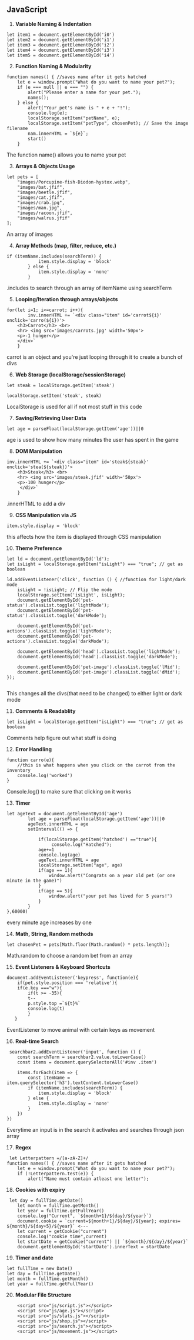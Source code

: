 ## JavaScript
1. **Variable Naming & Indentation**
``` 
let item1 = document.getElementById('i0')
let item2 = document.getElementById('i1')
let item3 = document.getElementById('i2')
let item4 = document.getElementById('i3')
let item5 = document.getElementById('i4')
```
2. **Function Naming & Modularity**
```
function names() { //saves name after it gets hatched
    let e = window.prompt("What do you want to name your pet?");
    if (e === null || e === "") {
        alert("Please enter a name for your pet.");
        names();
    } else {
        alert("Your pet's name is " + e + "!");
        console.log(e);
        localStorage.setItem("petName", e);
        localStorage.setItem("petType", chosenPet); // Save the image filename
        nam.innerHTML = `${e}`;
        start()
    }
```
The function name() allows you to  name your pet

3. **Arrays & Objects Usage**
```
let pets = [
    "images/Porcupine-fish-Diodon-hystox.webp",
    "images/bat.jfif",
    "images/beetle.jfif",
    "images/cat.jfif",
    "images/crab.jpg",
    "images/man.jpg",
    "images/racoon.jfif",
    "images/walrus.jfif"
];
```
An array of images

4. **Array Methods (map, filter, reduce, etc.)**

```
if (itemName.includes(searchTerm)) {
            item.style.display = 'block'
        } else {
            item.style.display = 'none'
        }
```
.includes to search through an array of itemName using searchTerm

5.  **Looping/Iteration through arrays/objects**
```
for(let i=1; i<=carrot; i++){
        inv.innerHTML += `<div class="item" id='carrot${i}' onclick='carro(${i})'>
    <h3>Carrot</h3> <br>
    <hr> <img src='images/carrots.jpg' width='50px'> 
    <p>-1 hunger</p>
    </div>`
    }
```
carrot is an object and you're just looping through it to create a bunch of divs 

6. **Web Storage (localStorage/sessionStorage)**
```
let steak = localStorage.getItem('steak')

localStorage.setItem('steak', steak)
```
LocalStorage is used for all if not most stuff in this code

7. **Saving/Retrieving User Data**
```
let age = parseFloat(localStorage.getItem('age'))||0
```
age is used to show how many minutes the user has spent in the game

8. **DOM Manipulation**
```
inv.innerHTML += `<div class="item" id='steak${steak}' onclick='stea(${steak})'>
    <h3>Steak</h3> <br>
    <hr> <img src='images/steak.jfif' width='50px'> 
    <p>-100 hunger</p>
     </div>`
    }
```
.innerHTML to add a div

9. **CSS Manipulation via JS**
```
item.style.display = 'block'
```
this affects how the item is displayed through CSS manipulation

10. **Theme Preference**
```
let ld = document.getElementById('ld');
let isLight = localStorage.getItem("isLight") === "true"; // get as boolean

ld.addEventListener('click', function () { //function for light/dark mode
    isLight = !isLight; // Flip the mode
    localStorage.setItem('isLight', isLight);
    document.getElementById('pet-status').classList.toggle('lightMode');
    document.getElementById('pet-status').classList.toggle('darkMode');

    document.getElementById('pet-actions').classList.toggle('lightMode');
    document.getElementById('pet-actions').classList.toggle('darkMode');

    document.getElementById('head').classList.toggle('lightMode');
    document.getElementById('head').classList.toggle('darkMode');

    document.getElementById('pet-image').classList.toggle('lMid');
    document.getElementById('pet-image').classList.toggle('dMid');
});


```
This changes all the divs(that need to be changed) to either light or dark mode

11. **Comments & Readablity**
```
let isLight = localStorage.getItem("isLight") === "true"; // get as boolean
```
Comments help figure out what stuff is doing

12.  **Error Handling**
```
function carro(e){
    //this is what happens when you click on the carrot from the inventory
    console.log('worked')
}
```
Console.log() to make sure that clicking on it works

13. **Timer**
```
let ageText = document.getElementById('age')
        let age = parseFloat(localStorage.getItem('age'))||0
        ageText.innerHTML = age
        setInterval(() => {
        
            if(localStorage.getItem('hatched') =="true"){
                 console.log("Hatched");
            age+=1
            console.log(age)
            ageText.innerHTML = age
            localStorage.setItem("age", age)
            if(age == 1){
                window.alert("Congrats on a year old pet (or one minute in the game)")
            }
            if(age == 5){
                window.alert("your pet has lived for 5 years!")
            }
        }
},60000)
```
every minute age increases by one

14. **Math, String, Random methods**
```
let chosenPet = pets[Math.floor(Math.random() * pets.length)];
```
Math.random to choose a random bet from an array

15. **Event Listeners & Keyboard Shortcuts**
```
document.addEventListener('keypress', function(e){
    if(pet.style.position === 'relative'){
    if(e.key ==="w"){
        if(t >= -35){
        t--
        p.style.top =`${t}%`
        console.log(t)
        }
   }
```
EventListener to move animal with certain keys as movement

16. **Real-time Search**

```
 searchbar2.addEventListener('input', function () {
    const searchTerm = searchbar2.value.toLowerCase()
    const items = document.querySelectorAll('#inv .item')

    items.forEach(item => {
        const itemName = item.querySelector('h3').textContent.toLowerCase()
        if (itemName.includes(searchTerm)) {
            item.style.display = 'block'
        } else {
            item.style.display = 'none'
        }
    })
})
```
Everytime an input is in the search it activates and searches through json array

17. **Regex** 
```
 let Letterpattern =/[a-zA-Z]+/
function names() { //saves name after it gets hatched
    let e = window.prompt("What do you want to name your pet?");
    if (!Letterpattern.test(e)) {
        alert("Name must contain atleast one letter");
```
18. **Cookies with expiry**
```
 let day = fullTime.getDate()
    let month = fullTime.getMonth()
    let year = fullTime.getFullYear()
    console.log("Current", `${month+1}/${day}/${year}`)
    document.cookie = `current=${month+1}/${day}/${year}; expires= ${month}/${day+5}/${year}` <---
    let current = getCookie("current")
    console.log("cookie time",current)
    let startDate = getCookie("current") || `${month}/${day}/${year}`
    document.getElementById('startDate').innerText = startDate
```
19. **Timer and date**
```
let fullTime = new Date()
let day = fullTime.getDate()
let month = fullTime.getMonth()
let year = fullTime.getFullYear()
```
20. **Modular File Structure**
```
    <script src="js/script.js"></script>
    <script src="js/age.js"></script>
    <script src="js/stats.js"></script>
    <script src="js/shop.js"></script>
    <script src="js/search.js"></script>
    <script src="js/movement.js"></script>
```